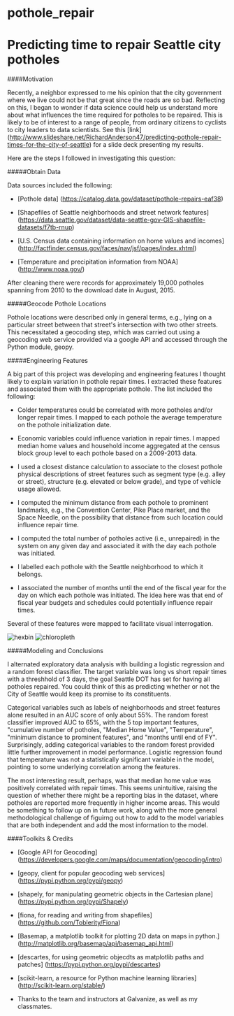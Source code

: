 # pothole_repair
Predicting time to repair Seattle city potholes
=======


####Motivation

Recently, a neighbor expressed to me his opinion that the city government where we live could not be that great since the roads are so bad.  Reflecting on this, I began to wonder if data science could help us understand more about what influences the time required for potholes to be repaired.  This is likely to be of interest to a range of people, from ordinary citizens to cyclists to city leaders to data scientists. See this [link]  (http://www.slideshare.net/RichardAnderson47/predicting-pothole-repair-times-for-the-city-of-seattle) for a  slide deck presenting my results.

Here are the steps I followed in investigating this question:

#####Obtain Data

Data sources included the following:

* [Pothole data] (https://catalog.data.gov/dataset/pothole-repairs-eaf38)

* [Shapefiles of Seattle neighborhoods and street network features] (https://data.seattle.gov/dataset/data-seattle-gov-GIS-shapefile-datasets/f7tb-rnup)

* [U.S. Census data containing information on home values and incomes] (http://factfinder.census.gov/faces/nav/jsf/pages/index.xhtml)

* [Temperature and precipitation information from NOAA] (http://www.noaa.gov/)

After cleaning there were records for approximately 19,000 potholes spanning from 2010 to the download date in August, 2015.

#####Geocode Pothole Locations

Pothole locations were described only in general terms, e.g., lying on a particular street between that street's intersection with two other streets.  This necessitated a geocoding step, which was carried out using a geocoding web service provided via a google API and accessed through the Python module, geopy.

#####Engineering Features

A big part of this project was developing and engineering features I thought likely to explain variation in pothole repair times.  I extracted these features and associated them with the appropriate pothole. The list included the following:

* Colder temperatures could be correlated with more potholes and/or longer repair times.  I mapped to each pothole the average temperature on the pothole initialization date.

* Economic variables could influence variation in repair times.  I mapped median home values and household income aggregated at the census block group level to each pothole based on a 2009-2013 data.

* I used a closest distance calculation to associate to the closest pothole physical descriptions of street features such as segment type (e.g. alley or street), structure (e.g. elevated or below grade), and type of vehicle usage allowed.

* I computed the minimum distance from each pothole to prominent landmarks, e.g., the Convention Center, Pike Place market, and the Space Needle, on the possibility that distance from such location could influence repair time.

* I computed the total number of potholes active (i.e., unrepaired) in the system on any given day and associated it with the day each pothole was initiated.  

* I labelled each pothole with the Seattle neighborhood to which it belongs.

* I associated the number of months until the end of the fiscal year for the day on which each pothole was initiated.  The idea here was that end of fiscal year budgets and schedules could potentially influence repair times.

Several of these features were mapped to facilitate visual interrogation.

![hexbin](images/hexbin.png)
![chloropleth](images/chloropleth.png)

#####Modeling and Conclusions

I alternated exploratory data analysis with building a logistic regression and a random forest classifier.  The target variable was long vs short repair times with a threshhold of 3 days, the goal Seattle DOT has set for having all potholes repaired.  You could think of this as predicting whether or not the City of Seattle would keep its promise to its constituents.

Categorical variables such as labels of neighborhoods and street features alone resulted in an AUC score of only about 55%.  The random forest classifier improved AUC to 65%, with the 5 top important features, "cumulative number of potholes, "Median Home Value", "Temperature", "minimum distance to prominent features", and "months until end of FY".  Surprisingly, adding categorical variables to the random forest provided little further improvement in model performance.  Logistic regression found that temperature was not a statistically significant variable in the model, pointing to some underlying correlation among the features.  

The most interesting result, perhaps, was that median home value was positively correlated with repair times.  This seems unintuitive, raising the question of whether there might be a reporting bias in the dataset, where potholes are reported more frequently in higher income areas.  This would be something to follow up on in future work, along with the more general methodological challenge of figuirng out how to add to the model variables that are both independent and add the most information to the model.      

####Toolkits & Credits
 
* [Google API for Geocoding] (https://developers.google.com/maps/documentation/geocoding/intro)

* [geopy, client for popular geocoding web services] (https://pypi.python.org/pypi/geopy)

* [shapely, for manipulating geometric objects in the Cartesian plane] (https://pypi.python.org/pypi/Shapely)

* [fiona, for reading and writing from shapefiles] (https://github.com/Toblerity/Fiona)

* [Basemap, a matplotlib toolkit for plotting 2D data on maps in python.] (http://matplotlib.org/basemap/api/basemap_api.html)

* [descartes, for using geometric objecdts as matplotlib paths and patches] (https://pypi.python.org/pypi/descartes)

* [scikit-learn, a resource for Python machine learning libraries] (http://scikit-learn.org/stable/)

* Thanks to the team and instructors at Galvanize, as well as my classmates.
